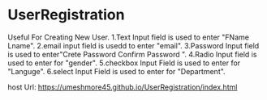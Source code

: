 # UserRegistration

Useful For Creating New User.
1.Text Input field is used to enter "FName Lname".
2.email input field is usedd to enter "email".
3.Password Input field is used to enter"Crete Password Confirm Password ".
4.Radio Input field is used to enter for "gender".
5.checkbox Input Field is used to enter for "Languge".
6.select Input Field is used to enter for "Department".

host Url: https://umeshmore45.github.io/UserRegistration/index.html
